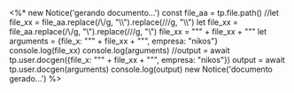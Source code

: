 <%*
new Notice('gerando documento...')
const file_aa = tp.file.path() 
//let file_xx = file_aa.replace(/\\/g, "\\\\").replace(/\//g, "\\\\") 
let file_xx = file_aa.replace(/\\/g, "\\").replace(/\//g, "\\") 
file_xx = "\"" + file_xx + "\""
let arguments = {file_x: "\"" + file_xx + "\"", empresa: "nikos"}
console.log(file_xx) 
console.log(arguments)
//output = await tp.user.docgen({file_x: "\"" + file_xx + "\"", empresa: "nikos"}) 
output = await tp.user.docgen(arguments)
console.log(output)
new Notice('documento gerado...')
%>
